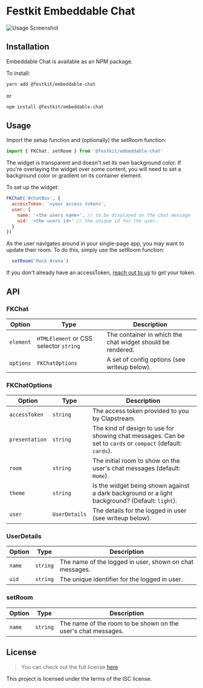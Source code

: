 # Festkit Embeddable Chat

![Usage Screenshot](https://i.imgur.com/x0Vv5Wx.png)

## Installation

Embeddable Chat is available as an NPM package.

To install:

```zsh
yarn add @festkit/embeddable-chat
```
or
```zsh
npm install @festkit/embeddable-chat
```

## Usage

Import the setup function and (optionally) the setRoom function:

```JavaScript
import { FKChat, setRoom } from '@festkit/embeddable-chat'
```

The widget is transparent and doesn't set its own background color. If you're overlaying the widget over some content, you will need to set a background color or gradient on its container element.

To set up the widget:

```JavaScript
FKChat('#chatBox', {
  accessToken: '<your access token>',
  user: {
    name: '<the users name>', // to be displayed on the chat message
    uid: '<the users id>' // the unique id for the user.
  }
})
```

As the user navigates around in your single-page app, you may want to update their room. To do this, simply use the setRoom function:

```JavaScript
  setRoom('Rock Arena')
```

If you don't already have an accessToken, [reach out to us](mailto:hello@clapstream.com) to get your token.

## API

### FKChat
| Option  | Type                      | Description |
|---------|---------------------------|-------------|
|`element`| `HTMLElement` or CSS selector `string` | The container in which the chat widget should be rendered. |
|`options`| `FKChatOptions`           | A set of config options (see writeup below). |


### FKChatOptions
| Option      | Type                                   | Description |
|-------------|----------------------------------------|-------------|
|`accessToken`| `string` | The access token provided to you by Clapstream. |
|`presentation`| `string`                        | The kind of design to use for showing chat messages. Can be set to `cards` or `compact` (default: `cards`). |
|`room`| `string`                        | The initial room to show on the user's chat messages (default: `Home`). |
|`theme`| `string`                        | Is the widget being shown against a dark background or a light background? (Default: `light`).  |
|`user`| `UserDetails`                        | The details for the logged in user (see writeup below). |

### UserDetails
| Option      | Type                                   | Description |
|-------------|----------------------------------------|-------------|
|`name`| `string`                        | The name of the logged in user, shown on chat messages. |
|`uid`| `string`                        | The unique identifier for the logged in user. |

### setRoom
| Option      | Type                                   | Description |
|-------------|----------------------------------------|-------------|
|`name`| `string`                        | The name of the room to be shown on the user's chat messages. |

## License
>You can check out the full license [here](https://github.com/clapstream/embeddable-chat/blob/main/LICENSE)

This project is licensed under the terms of the ISC license.
